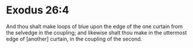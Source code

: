 # Exodus 26:4

And thou shalt make loops of blue upon the edge of the one curtain from the selvedge in the coupling; and likewise shalt thou make in the uttermost edge of [another] curtain, in the coupling of the second.